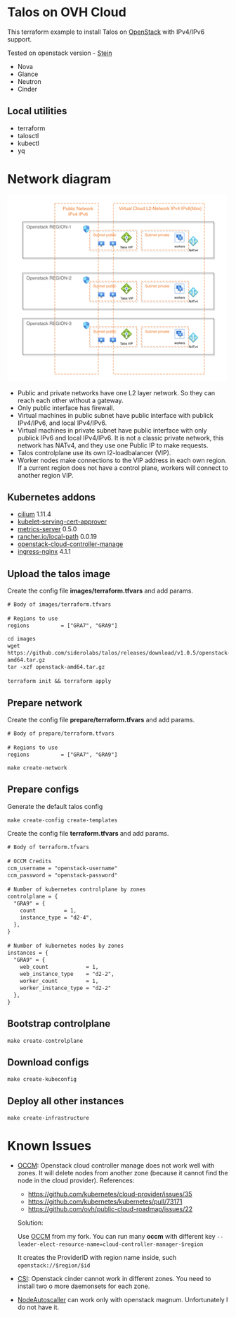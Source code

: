 # Talos on OVH Cloud

This terraform example to install Talos on [OpenStack](https://www.ovhcloud.com/en-ie/) with IPv4/IPv6 support.

Tested on openstack version - [Stein](https://docs.openstack.org/stein/index.html)
* Nova
* Glance
* Neutron
* Cinder

## Local utilities

* terraform
* talosctl
* kubectl
* yq

# Network diagram

<img src="/img/openstack.png" width="500px">

* Public and private networks have one L2 layer network.
So they can reach each other without a gateway.
* Only public interface has firewall.
* Virtual machines in public subnet have public interface with publick IPv4/IPv6, and local IPv4/IPv6.
* Virtual machines in private subnet have public interface with only publick IPv6 and local IPv4/IPv6.
It is not a classic private network, this network has NATv4, and they use one Public IP to make requests.
* Talos controlplane use its own l2-loadbalancer (VIP).
* Worker nodes make connections to the VIP address in each own region.
If a current region does not have a control plane, workers will connect to another region VIP.

## Kubernetes addons

* [cilium](https://github.com/cilium/cilium) 1.11.4
* [kubelet-serving-cert-approver](https://github.com/alex1989hu/kubelet-serving-cert-approver)
* [metrics-server](https://github.com/kubernetes-sigs/metrics-server) 0.5.0
* [rancher.io/local-path](https://github.com/rancher/local-path-provisioner) 0.0.19
* [openstack-cloud-controller-manage](https://github.com/sergelogvinov/cloud-provider-openstack)
* [ingress-nginx](https://kubernetes.github.io/ingress-nginx/) 4.1.1

## Upload the talos image

Create the config file **images/terraform.tfvars** and add params.

```hcl
# Body of images/terraform.tfvars

# Regions to use
regions          = ["GRA7", "GRA9"]
```

```shell
cd images
wget https://github.com/siderolabs/talos/releases/download/v1.0.5/openstack-amd64.tar.gz
tar -xzf openstack-amd64.tar.gz

terraform init && terraform apply
```

## Prepare network

Create the config file **prepare/terraform.tfvars** and add params.

```hcl
# Body of prepare/terraform.tfvars

# Regions to use
regions          = ["GRA7", "GRA9"]
```

```shell
make create-network
```

## Prepare configs

Generate the default talos config

```shell
make create-config create-templates
```

Create the config file **terraform.tfvars** and add params.

```hcl
# Body of terraform.tfvars

# OCCM Credits
ccm_username = "openstack-username"
ccm_password = "openstack-password"

# Number of kubernetes controlplane by zones
controlplane = {
  "GRA9" = {
    count         = 1,
    instance_type = "d2-4",
  },
}

# Number of kubernetes nodes by zones
instances = {
  "GRA9" = {
    web_count            = 1,
    web_instance_type    = "d2-2",
    worker_count         = 1,
    worker_instance_type = "d2-2"
  },
}

```

## Bootstrap controlplane

```shell
make create-controlplane
```

## Download configs

```shell
make create-kubeconfig
```

## Deploy all other instances

```shell
make create-infrastructure
```

# Known Issues

* [OCCM](https://github.com/kubernetes/cloud-provider-openstack/blob/master/docs/openstack-cloud-controller-manager/using-openstack-cloud-controller-manager.md): Openstack cloud controller manage does not work well with zones.
  It will delete nodes from another zone (because it cannot find the node in the cloud provider).
  References:
  * https://github.com/kubernetes/cloud-provider/issues/35
  * https://github.com/kubernetes/kubernetes/pull/73171
  * https://github.com/ovh/public-cloud-roadmap/issues/22

  Solution:

  Use [OCCM](https://github.com/sergelogvinov/cloud-provider-openstack/tree/multi-ccm) from my fork. You can run many **occm** with different key ```--leader-elect-resource-name=cloud-controller-manager-$region```

  It creates the ProviderID with region name inside, such ```openstack://$region/$id```

* [CSI](https://github.com/kubernetes/cloud-provider-openstack/blob/master/docs/cinder-csi-plugin/using-cinder-csi-plugin.md): Openstack cinder cannot work in different zones.
  You need to install two o more daemonsets for each zone.
* [NodeAutoscaller](https://github.com/kubernetes/autoscaler/tree/master/cluster-autoscaler/cloudprovider/magnum) can work only with openstack magnum.
  Unfortunately I do not have it.
